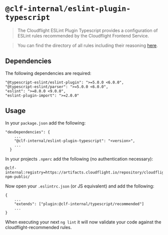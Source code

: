 # `@clf-internal/eslint-plugin-typescript`

> The Cloudflight ESLint Plugin Typescript provides a configuration of ESLint rules recommended by the Cloudflight Frontend Service.

> You can find the directory of all rules including their reasoning [here](src/configs/recommended/rules).

## Dependencies

The following dependencies are required:

```
"@typescript-eslint/eslint-plugin": ">=5.0.0 <6.0.0",
"@typescript-eslint/parser": ">=5.0.0 <6.0.0",
"eslint": ">=8.0.0 <9.0.0",
"eslint-plugin-import": ">=2.0.0"
```

## Usage

In your `package.json` add the following:

```
"devDependencies": {
    ...
    "@clf-internal/eslint-plugin-typescript": "<version>",
    ...
  }
```

In your projects `.npmrc` add the following (no authentication necessary):

```
@clf-internal:registry=https://artifacts.cloudflight.io/repository/cloudflight-npm-public/
```

Now open your `.eslintrc.json` (or JS equivalent) and add the following:

```
{
    ...
    "extends": ["plugin:@clf-internal/typescript/recommended"]
    ...
}
```

When executing your next `ng lint` it will now validate your code against the cloudflight-recommended rules.
